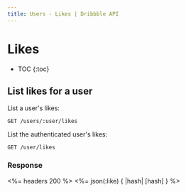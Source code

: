 ```yaml
---
title: Users - Likes | Dribbble API
---
```


# Likes

* TOC
{:toc}

## List likes for a user

List a user's likes:

    GET /users/:user/likes

List the authenticated user's likes:

    GET /user/likes

### Response

<%= headers 200 %>
<%= json(:like) { |hash| [hash] } %>
